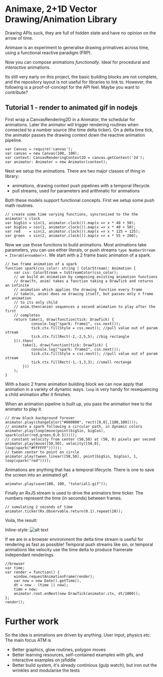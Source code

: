 Animaxe, 2+1D Vector Drawing/Animation Library
==============================================

Drawing APIs suck, they are full of hidden state and have no opinion on the arrow of time.

Animaxe is an experiment to generalise drawing primatives across time, using a functional reactive paradigm (FRP).

Now you can compose animations *functionally*. Ideal for procedural and *interactive* animations.

Its still very early on this project, the basic building blocks are not complete, and the repository layout is not useful for libraries to link to. However, the following is a proof-of-concept for the API feel. Maybe you want to contribute?

Tutorial 1 - render to animated gif in nodejs
-----------------------------------

First wrap a CanvasRendering2D in a Animator, the schedular for animations. Later the animator will trigger rendering routines when connected to a number source (the time delta ticker). On a delta time tick, the animator passes the drawing context down the reactive animation pipeline.

```
var Canvas = require('canvas');
var canvas = new Canvas(100, 100);
var context: CanvasRenderingContext2D = canvas.getContext('2d');
var animator: Animator = new Animator(context);
```

Next we setup the animations. There are two major classes of thing in library:
- animations, drawing context push pipelines with a temporal lifecycle.
- pull streams, used for parameters and arithmatic for animations

Both these models support functional concepts. First we setup some push math routines.
```
// create some time varying functions, syncronised to the the animator's clock
var bigSin = sin(1, animator.clock()).map(x => x * 40 + 50);
var bigCos = cos(1, animator.clock()).map(x => x * 40 + 50);
var red    = sin(2, animator.clock()).map(x => x * 125 + 125);
var green  = sin(2, animator.clock()).map(x => x * 55 + 200);
```

Now we use those functions to build animations. Most animations take parameters, you can use either literals, or push streams `type NumberStream = Iterable<number>)`. We start with a 2 frame basic animation of a spark.

```
// two frame animation of a spark
function spark(css_color: string | ColorStream): Animation {
    var css: ColorStream = toStreamColor(css_color);
    // we build an animation by composing existing animation functions
    // draw(fn, anim) takes a function taking a DrawTick and returns an infinite
    // animation which applies the drawing function every frame
    // take(n, anim) does no drawing itself, but passes only n frame of animation
    // to its only child
    // anim.then(anim) sequences a second animation to play after the first
    // completes
    return take(1, draw(function(tick: DrawTick) {
            console.log("spark: frame1", css.next());
            tick.ctx.fillStyle = css.next(); //pull value out of param stream
            tick.ctx.fillRect(-2,-2,5,5); //big rectangle
    })).then(
        take(1, draw(function(tick: DrawTick) {
            console.log("spark: frame2", css.next());
            tick.ctx.fillStyle = css.next(); //pull value out of param stream
            tick.ctx.fillRect(-1,-1,3,3); //small rectange
        }))
    );
}
```

With a basic 2 frame animation building block we can now apply that animation in a variety of dynamic ways. `loop` is very handy for resequencing a child animation after it finishes.

When an animation pipeline is built up, you pass the animation tree to the animator to play it.

```
// draw black background forever
animator.play(changeColor("#000000", rect([0,0],[100,100])));
// animate a spark following a circular path, in dynamic colors
animator.play(loop(move(point(bigSin, bigCos), spark(color(red,green,0,0.5)))));
// constant velocity from center (50,50) at (50, 0) pixels per second
animator.play(move([50,50], velocity([50,0], loop(spark("#FFFFFF")))));
// tween center to point on circle
animator.play(tween_linear([50,50], point(bigSin, bigCos), 1, loop(spark("red"))));
```

Animations are anything that has a temporal lifecycle. There is one to save the screen into an animated gif.
```
animator.play(save(100, 100, "tutorial1.gif"));
```

Finally an RxJS stream is used to drive the animators time ticker. The numbers represent the time (in seconds) between frames.
```
// sumulating 2 seconds of time
animator.ticker(Rx.Observable.return(0.1).repeat(20));
```

Voila, the result:

Inline-style:
![alt text](images/icon48.png "images/tutorial1.gif")


If we are in a browser environment the delta time stream is useful for rendering as fast as possible! Temporal push streams like sin, or temporal animations like velocity use the time delta to produce framerate independant renderings.

```
//browser
var time;
var render = function() {
    window.requestAnimationFrame(render);
    var now = new Date().getTime(),
    dt = now - (time || now);
    time = now;
    animator.root.onNext(new DrawTick(animator.ctx, dt/1000));
};
render();
```

Further work
========

So the idea is animations are driven by anything. User input, physics *etc.* The main focus ATM is

- Better graphics, glow routines, polygon moves
- Better learning resources, self-contained examples with gifs, and interactive examples on jsfiddle
- Better build system, it's already continious (gulp watch), but iron out the wrinkles and modularise the tests





